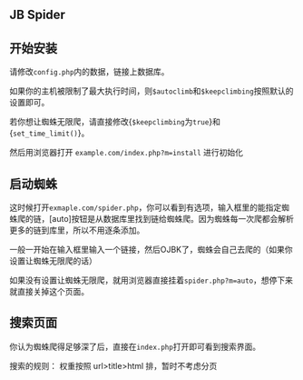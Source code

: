 JB Spider
---

## 开始安装

请修改`config.php`内的数据，链接上数据库。

如果你的主机被限制了最大执行时间，则`$autoclimb`和`$keepclimbing`按照默认的设置即可。

若你想让蜘蛛无限爬，请直接修改{`$keepclimbing`为`true`}和{`set_time_limit()`}。

然后用浏览器打开 `example.com/index.php?m=install` 进行初始化

## 启动蜘蛛

这时候打开`exmaple.com/spider.php`，你可以看到有选项，输入框里的能指定蜘蛛爬的链，[auto]按钮是从数据库里找到链给蜘蛛爬。因为蜘蛛每一次爬都会解析更多的链到库里，所以不用逐条添加。

一般一开始在输入框里输入一个链接，然后OJBK了，蜘蛛会自己去爬的（如果你设置让蜘蛛无限爬的话）

如果没有设置让蜘蛛无限爬，就用浏览器直接挂着`spider.php?m=auto`，想停下来就直接关掉这个页面。

## 搜索页面

你认为蜘蛛爬得足够深了后，直接在`index.php`打开即可看到搜索界面。

搜索的规则： 权重按照 url>title>html 排，暂时不考虑分页